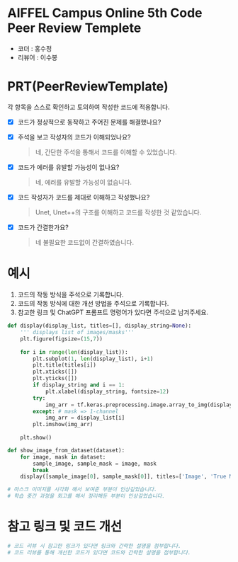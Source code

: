 # AIFFEL Campus Online 5th Code Peer Review Templete
- 코더 : 홍수정
- 리뷰어 : 이수봉


# PRT(PeerReviewTemplate) 
각 항목을 스스로 확인하고 토의하여 작성한 코드에 적용합니다.

- [X] 코드가 정상적으로 동작하고 주어진 문제를 해결했나요?
  
- [X] 주석을 보고 작성자의 코드가 이해되었나요?
  > 네, 간단한 주석을 통해서 코드를 이해할 수 있었습니다.
- [X] 코드가 에러를 유발할 가능성이 없나요?
  > 네, 에러를 유발할 가능성이 없습니다.
- [X] 코드 작성자가 코드를 제대로 이해하고 작성했나요?
  > Unet, Unet++의 구조를 이해하고 코드를 작성한 것 같았습니다.
- [X] 코드가 간결한가요?
  > 네 불필요한 코드없이 간결하였습니다.

# 예시
1. 코드의 작동 방식을 주석으로 기록합니다.
2. 코드의 작동 방식에 대한 개선 방법을 주석으로 기록합니다.
3. 참고한 링크 및 ChatGPT 프롬프트 명령어가 있다면 주석으로 남겨주세요.
```python
def display(display_list, titles=[], display_string=None):
    ''' displays list of images/masks'''
    plt.figure(figsize=(15,7))
 
    for i in range(len(display_list)):
        plt.subplot(1, len(display_list), i+1)
        plt.title(titles[i])
        plt.xticks([])
        plt.yticks([])
        if display_string and i == 1:
            plt.xlabel(display_string, fontsize=12)
        try:
            img_arr = tf.keras.preprocessing.image.array_to_img(display_list[i])
        except: # mask => 1-channel
            img_arr = display_list[i]
        plt.imshow(img_arr)
    
    plt.show()

def show_image_from_dataset(dataset):
    for image, mask in dataset:
        sample_image, sample_mask = image, mask
        break
    display([sample_image[0], sample_mask[0]], titles=['Image', 'True Maks'])

# 마스크 이미지를 시각화 해서 보여준 부분이 인상깊었습니다.
# 학습 중간 과정을 회고를 해서 정리해둔 부분이 인상깊었습니다.
```

# 참고 링크 및 코드 개선
```python
# 코드 리뷰 시 참고한 링크가 있다면 링크와 간략한 설명을 첨부합니다.
# 코드 리뷰를 통해 개선한 코드가 있다면 코드와 간략한 설명을 첨부합니다.
```
